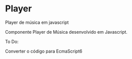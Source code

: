 # Player
Player de música em javascript

Componente Player de Música desenvolvido em Javascript.

To Do:

Converter o código para EcmaScript6

